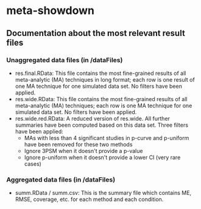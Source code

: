 # meta-showdown

## Documentation about the most relevant result files

### Unaggregated data files (in /dataFiles)
- res.final.RData: This file contains the most fine-grained results of all meta-analytic (MA) techniques in long format; each row is one result of one MA technique for one simulated data set. No filters have been applied.
- res.wide.RData: This file contains the most fine-grained results of all meta-analytic (MA) techniques; each row is one MA technique for one simulated data set. No filters have been applied.
- res.wide.red.RData: A reduced version of res.wide. All further summaries have been computed based on this data set. Three filters have been applied:
	- MAs with less than 4 significant studies in p-curve and p-uniform have been removed for these two methods
	- Ignore 3PSM when it doesn't provide a p-value
	- Ignore p-uniform when it doesn't provide a lower CI (very rare cases)

### Aggregated data files (in /dataFiles)
- summ.RData / summ.csv: This is the summary file which contains ME, RMSE, coverage, etc. for each method and each condition.